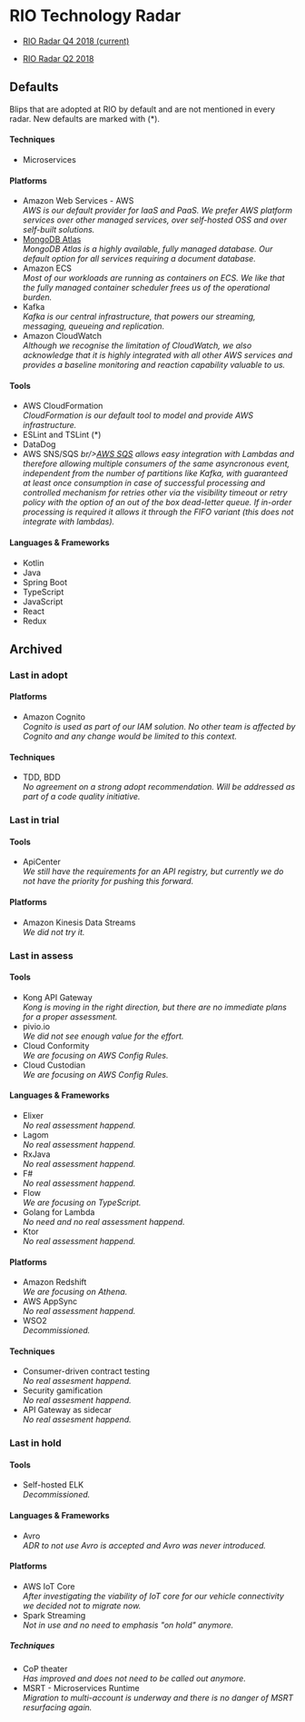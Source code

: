 # RIO Technology Radar

* [RIO Radar Q4 2018 (current)](https://radar.thoughtworks.com/?sheetId=https%3A%2F%2Fdocs.google.com%2Fspreadsheets%2Fd%2F1H1VBSc3Q0KYMExvtq9D_Fwl3BCdr4T9CUb4HHjov8xY%2Fedit%23gid%3D0)

* [RIO Radar Q2 2018](https://radar.thoughtworks.com/?sheetId=https%3A%2F%2Fdocs.google.com%2Fspreadsheets%2Fd%2F1w4OgqpVAIADD3vXvMvq5n5F5q7w6_rspVgqmJVy5xGc%2Fedit%23gid%3D0)


## Defaults
Blips that are adopted at RIO by default and are not mentioned in every radar. New defaults are marked with (*).

#### Techniques
* Microservices

#### Platforms
* Amazon Web Services - AWS
*<br/>AWS is our default provider for IaaS and PaaS. We prefer AWS platform services over other managed services, over self-hosted OSS and over self-built solutions.*
* [MongoDB Atlas](https://www.mongodb.com/cloud/atlas)
*<br/>MongoDB Atlas is a highly available, fully managed database. Our default option for all services requiring a document database.*
* Amazon ECS
*<br/>Most of our workloads are running as containers on ECS. We like that the fully managed container scheduler frees us of the operational burden.*   
* Kafka
*<br/>Kafka is our central infrastructure, that powers our streaming, messaging, queueing and replication.*
* Amazon CloudWatch
*<br/>Although we recognise the limitation of CloudWatch, we also acknowledge that it is highly integrated with all other AWS services and provides a baseline monitoring and reaction capability valuable to us.* 

#### Tools
* AWS CloudFormation
*<br/>CloudFormation is our default tool to model and provide AWS infrastructure.*
* ESLint and TSLint (*)
* DataDog
* AWS SNS/SQS
*br/><a href="https://aws.amazon.com/sqs/">AWS SQS</a> allows easy integration with Lambdas and therefore allowing multiple consumers of the same asyncronous event, independent from the number of partitions like Kafka, with guaranteed at least once consumption in case of successful processing and controlled mechanism for retries other via the visibility timeout or retry policy with the option of an out of the box dead-letter queue. If in-order processing is required it allows it through the FIFO variant (this does not integrate with lambdas).*

#### Languages & Frameworks
* Kotlin
* Java
* Spring Boot
* TypeScript
* JavaScript
* React
* Redux

## Archived

### Last in adopt

#### Platforms

* Amazon Cognito
*<br/>Cognito is used as part of our IAM solution. No other team is affected by Cognito and any change would be limited to this context.* 

#### Techniques

* TDD, BDD
*<br/>No agreement on a strong adopt recommendation. Will be addressed as part of a code quality initiative.* 

### Last in trial

#### Tools
* ApiCenter
*<br/>We still have the requirements for an API registry, but currently we do not have the priority for pushing this forward.*

#### Platforms

* Amazon Kinesis Data Streams
*<br/>We did not try it.* 

### Last in assess

#### Tools
* Kong API Gateway
*<br/>Kong is moving in the right direction, but there are no immediate plans for a proper assessment.*
* pivio.io
*<br/>We did not see enough value for the effort.* 
* Cloud Conformity
*<br/>We are focusing on AWS Config Rules.* 
* Cloud Custodian
*<br/>We are focusing on AWS Config Rules.* 

#### Languages & Frameworks
* Elixer
*<br/>No real assessment happend.*
* Lagom
*<br/>No real assessment happend.*
* RxJava
*<br/>No real assessment happend.*
* F#
*<br/>No real assessment happend.*
* Flow
*<br/>We are focusing on TypeScript.* 
* Golang for Lambda
*<br/>No need and no real assessment happend.* 
* Ktor
*<br/>No real assessment happend.* 

#### Platforms
* Amazon Redshift
*<br/>We are focusing on Athena.* 
* AWS AppSync
*<br/>No real assessment happend.* 
* WSO2
*<br/>Decommissioned.* 

#### Techniques

* Consumer-driven contract testing
*<br/>No real assesment happend.*
* Security gamification
*<br/>No real assesment happend.*
* API Gateway as sidecar
*<br/>No real assesment happend.*


### Last in hold

#### Tools
* Self-hosted ELK
*<br/>Decommissioned.* 

#### Languages & Frameworks
* Avro
*<br/>ADR to not use Avro is accepted and Avro was never introduced.* 

#### Platforms
* AWS IoT Core
*<br/>After investigating the viability of IoT core for our vehicle connectivity we decided not to migrate now.*
* Spark Streaming
*<br/>Not in use and no need to emphasis "on hold" anymore.* 

##### Techniques
* CoP theater
*<br/>Has improved and does not need to be called out anymore.*
* MSRT - Microservices Runtime
*<br/>Migration to multi-account is underway and there is no danger of MSRT resurfacing again.*
